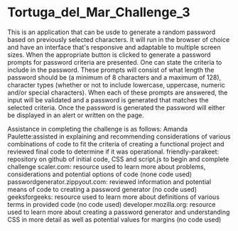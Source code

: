 # Tortuga_del_Mar_Challenge_3
This is an application that can be usde to generate a random password based on previously selected characters. It will run in the browser of choice and have an interface that's responsive and adaptable to multiple screen sizes.
When the appropriate button is clicked to generate a password prompts for password criteria are presented.  One can state the criteria to include in the password.  These prompts will consist of what length the password should be (a minimum of 8 characters and a  maximum of 128), character types (whether or not to include lowercase, uppercase, numeric and/or special characters). When each of these prompts are answered, the input will be validated and a password is generated that matches the selected criteria.  Once the password is generated the password will either be displayed in an alert or written on the page.

Assistance in completing the challenge is as follows:
Amanda Paulette:assisted in explaining and recommending considerations of various combinations of code to fit the criteria of creating a functional project and reviewed final code to determine if it was operational.
friendly-parakeet: repository on github of initial code, CSS and script.js to begin and complete challenge 
scaler.com: resource used to learn more about problems, considerations and potential options of code (none code used)
passwordgenerator.zippyout.com:  reviewed information and potential means of code to creating a password generator (no code used)
geeksforgeeks: resource used to learn more about definitions of various terms in provided code (no code used)
developer.mozilla.org:  resource used to learn more about creating a password generator and understanding CSS in more detail as well as potential values for margins (no code used)

